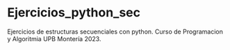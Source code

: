 # Ejercicios_python_sec
Ejercicios de estructuras secuenciales con python. Curso de Programacion y Algoritmia UPB Montería 2023.
